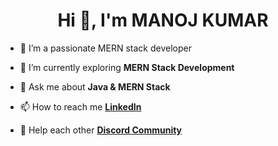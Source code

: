 <h1 align="center">Hi 👋, I'm MANOJ KUMAR</h1>

<!-- ![image](https://github.com/BCAPATHSHALA/BCAPATHSHALA/blob/main/MERN.png?raw=true) -->
<!-- <h3 align="center">A passionate MERN stack developer from India</h3> -->



- 🔭 I’m a passionate MERN stack developer

- 🌱 I’m currently exploring **MERN Stack Development**

- 💬 Ask me about **Java & MERN Stack**

- 📫 How to reach me **[LinkedIn](https://www.linkedin.com/in/manojoffcialmj/)**

- 🧲 Help each other **[Discord Community](https://discord.gg/naQUPVWvSs)**
